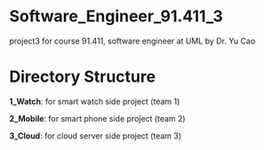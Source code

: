 # Software_Engineer_91.411_3
project3 for course 91.411, software engineer at UML by Dr. Yu Cao


# Directory Structure
**1_Watch**: for smart watch side project (team 1)

**2_Mobile**: for smart phone side project (team 2)

**3_Cloud**: for cloud server side project (team 3)